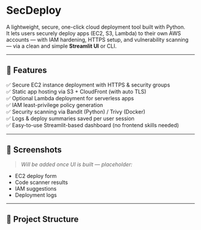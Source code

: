 # SecDeploy

A lightweight, secure, one-click cloud deployment tool built with Python.  
It lets users securely deploy apps (EC2, S3, Lambda) to their own AWS accounts — with IAM hardening, HTTPS setup, and vulnerability scanning — via a clean and simple **Streamlit UI** or CLI.

---

## 🚀 Features

✅ Secure EC2 instance deployment with HTTPS & security groups  
✅ Static app hosting via S3 + CloudFront (with auto TLS)  
✅ Optional Lambda deployment for serverless apps  
✅ IAM least-privilege policy generation  
✅ Security scanning via Bandit (Python) / Trivy (Docker)  
✅ Logs & deploy summaries saved per user session  
✅ Easy-to-use Streamlit-based dashboard (no frontend skills needed)

---

## 📸 Screenshots

> _Will be added once UI is built — placeholder:_

- EC2 deploy form
- Code scanner results
- IAM suggestions
- Deployment logs

---

## 🧱 Project Structure

